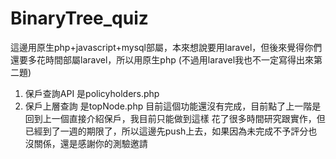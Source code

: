 # BinaryTree_quiz
這邊用原生php+javascript+mysql部屬，本來想說要用laravel，但後來覺得你們還要多花時間部屬laravel，所以用原生php (不過用laravel我也不一定寫得出來第二題)
1. 保戶查詢API 是policyholders.php
2. 保戶上層查詢 是topNode.php 目前這個功能還沒有完成，目前點了上一階是回到上一個直接介紹保戶，我目前只能做到這樣
花了很多時間研究跟實作，但已經到了一週的期限了，所以這邊先push上去，如果因為未完成不予評分也沒關係，還是感謝你的測驗邀請
